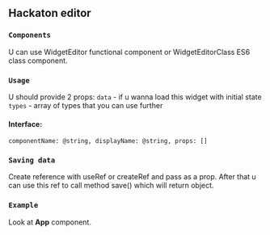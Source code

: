 ## Hackaton editor 

### `Components`

U can use WidgetEditor functional component or WidgetEditorClass ES6 class component.

### `Usage`

U should provide 2 props: 
`data` - if u wanna load this widget with initial state
`types` - array of types that you can use further
#### Interface:
  `componentName: @string,
  displayName: @string,
  props: []`

### `Saving data`

Create reference with useRef or createRef and pass as a prop.
After that u can use this ref to call method save() which will return object.

### `Example`

Look at **App** component.
